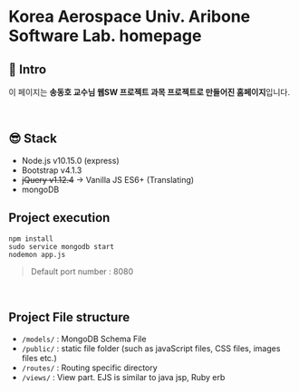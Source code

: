 # Korea Aerospace Univ. Aribone Software Lab. homepage

## :mega: Intro

이 페이지는 **송동호 교수님 웹SW 프로젝트 과목 프로젝트로 만들어진 홈페이지**입니다. <br>

<br>

## 😎 Stack

- Node.js v10.15.0 (express)
- Bootstrap v4.1.3
- ~~jQuery v1.12.4~~ -> Vanilla JS ES6+ (Translating)
- mongoDB
  <br>

## Project execution

```
npm install
sudo service mongodb start
nodemon app.js
```

> Default port number : 8080

<br>

## Project File structure

- `/models/` : MongoDB Schema File
- `/public/` : static file folder (such as javaScript files, CSS files, images files etc.)
- `/routes/` : Routing specific directory
- `/views/` : View part. EJS is similar to java jsp, Ruby erb
